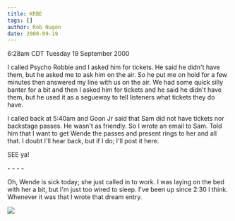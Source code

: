 ```yaml
---
title: KRBE
tags: []
author: Rob Nugen
date: 2000-09-19
---
```


<title>no passes yet</title>
<p class=date>6:28am CDT Tuesday 19 September 2000

<p>I called Psycho Robbie and I asked him for tickets.  He said he
didn't have them, but he asked me to ask him on the air.  So he put me
on hold for a few minutes then answered my line with us on the air.
We had some quick silly banter for a bit and then I asked him for
tickets and he said he didn't have them, but he used it as a segueway
to tell listeners what tickets they do have.

<p>I called back at 5:40am and Goon Jr said that Sam did not have
tickets nor backstage passes.  He wasn't as friendly.  So I wrote an
email to Sam.  Told him that I want to get Wende the passes and
present rings to her and all that.  I doubt I'll hear back, but if I
do; I'll post it here.

<p>SEE ya!

<p>- - - -

<p>Oh, Wende is sick today; she just called in to work.  I was laying
on the bed with her a bit, but I'm just too wired to sleep.  I've been
up since 2:30 I think.  Whenever it was that I wrote that dream entry.

<p><img src='/images/rob/wL-ROB.gif'>

